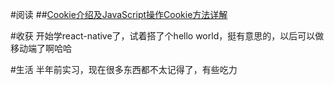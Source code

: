 #阅读
##[Cookie介绍及JavaScript操作Cookie方法详解]()

#收获
开始学react-native了，试着搭了个hello world，挺有意思的，以后可以做移动端了啊哈哈

#生活
半年前实习，现在很多东西都不太记得了，有些吃力